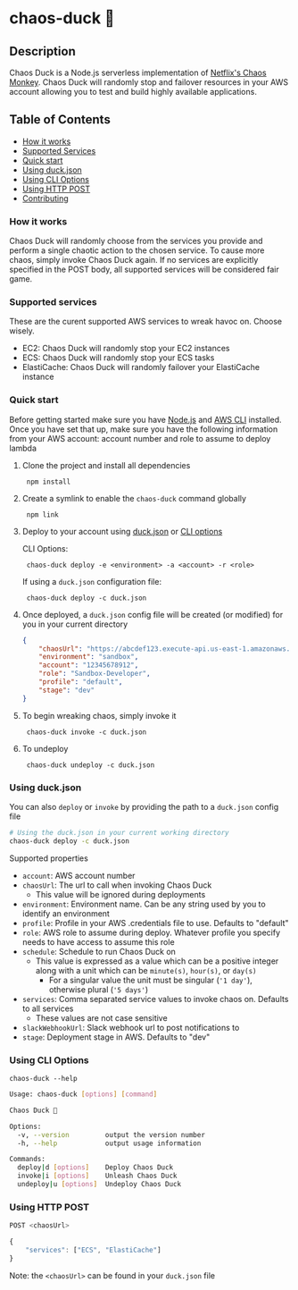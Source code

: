 # chaos-duck 🦆

## Description

Chaos Duck is a Node.js serverless implementation of [Netflix's Chaos Monkey](https://github.com/Netflix/chaosmonkey). Chaos Duck will randomly stop and failover resources in your AWS account allowing you to test and build highly available applications.

## Table of Contents
- [How it works](#how-it-works)
- [Supported Services](#supported-services)
- [Quick start](#quick-start)
- [Using duck.json](#using-duck.json)
- [Using CLI Options](#using-cli-options)
- [Using HTTP POST](#using-http-post)
- [Contributing](CONTRIBUTING.md)

### How it works

Chaos Duck will randomly choose from the services you provide and perform a single chaotic action to the chosen service. To cause more chaos, simply invoke Chaos Duck again. If no services are explicitly specified in the POST body, all supported services will be considered fair game.

### Supported services

These are the curent supported AWS services to wreak havoc on. Choose wisely.

- EC2: Chaos Duck will randomly stop your EC2 instances
- ECS: Chaos Duck will randomly stop your ECS tasks
- ElastiCache: Chaos Duck will randomly failover your ElastiCache instance

### Quick start

Before getting started make sure you have [Node.js](https://nodejs.org) and [AWS CLI](https://docs.aws.amazon.com/cli/latest/userguide/cli-chap-install.html) installed. Once you have set that up, make sure you have the following information from your AWS account: account number and role to assume to deploy lambda

1. Clone the project and install all dependencies

        npm install

2. Create a symlink to enable the `chaos-duck` command globally

        npm link

3. Deploy to your account using [duck.json](#markdown-header-using-duck.json) or [CLI options](#markdown-header-using-cli-options)

    CLI Options:

        chaos-duck deploy -e <environment> -a <account> -r <role>

    If using a `duck.json` configuration file:

        chaos-duck deploy -c duck.json

4. Once deployed, a `duck.json` config file will be created (or modified) for you in your current directory

    ```json
    {
        "chaosUrl": "https://abcdef123.execute-api.us-east-1.amazonaws.com/dev/chaos",
        "environment": "sandbox",
        "account": "12345678912",
        "role": "Sandbox-Developer",
        "profile": "default",
        "stage": "dev"
    }
    ```

5. To begin wreaking chaos, simply invoke it

        chaos-duck invoke -c duck.json

6. To undeploy

        chaos-duck undeploy -c duck.json

### Using duck.json

You can also `deploy` or `invoke` by providing the path to a `duck.json` config file

```sh
# Using the duck.json in your current working directory
chaos-duck deploy -c duck.json
```

Supported properties

- `account`: AWS account number
- `chaosUrl`: The url to call when invoking Chaos Duck
    - This value will be ignored during deployments
- `environment`: Environment name. Can be any string used by you to identify an environment
- `profile`: Profile in your AWS .credentials file to use. Defaults to "default"
- `role`: AWS role to assume during deploy. Whatever profile you specify needs to have access to assume this role
- `schedule`: Schedule to run Chaos Duck on
    - This value is expressed as a value which can be a positive integer along with a unit which can be `minute(s)`, `hour(s)`, or `day(s)`
        - For a singular value the unit must be singular (`'1 day'`), otherwise plural (`'5 days'`)
- `services`: Comma separated service values to invoke chaos on. Defaults to all services
    - These values are not case sensitive
- `slackWebhookUrl`: Slack webhook url to post notifications to
- `stage`: Deployment stage in AWS. Defaults to "dev"

### Using CLI Options

`chaos-duck --help`

```sh
Usage: chaos-duck [options] [command]

Chaos Duck 🦆

Options:
  -v, --version         output the version number
  -h, --help            output usage information

Commands:
  deploy|d [options]    Deploy Chaos Duck
  invoke|i [options]    Unleash Chaos Duck
  undeploy|u [options]  Undeploy Chaos Duck
```

### Using HTTP POST

```js
POST <chaosUrl>

{
    "services": ["ECS", "ElastiCache"]
}
```

Note: the `<chaosUrl>` can be found in your `duck.json` file